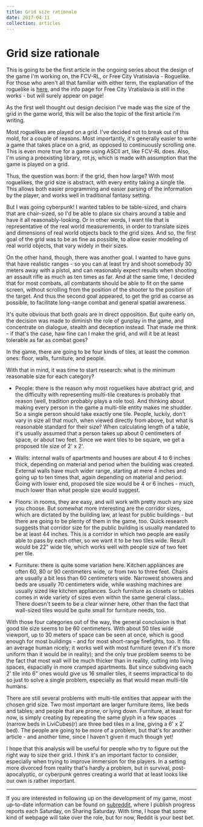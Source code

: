 ```yaml
---
title: Grid size rationale
date: 2017-04-11
collection: articles
---
```

# Grid size rationale

This is going to be the first article in the ongoing series about the design of the game I'm working on, the FCV-RL, or Free City Vratislavia - Roguelike. For those who aren't all that familiar with either term, the explanation of the roguelike is [here](https://en.wikipedia.org/wiki/Roguelike), and the info page for Free City Vratislavia is still in the works - but will surely appear on page!

As the first well thought out design decision I've made was the size of the grid in the game world, this will be also the topic of the first article I'm writing.

Most roguelikes are played on a grid. I've decided not to break out of this mold, for a couple of reasons. Most importantly, it's generally easier to write a game that takes place on a grid, as opposed to continuously scrolling one. This is even more true for a game using ASCII art, like FCV-RL does. Also, I'm using a preexisting library, rot.js, which is made with assumption that the game is played on a grid.

Thus, the question was born: if the grid, then how large? With most roguelikes, the grid size is abstract, with every entity taking a single tile. This allows both easier programming and easier parsing of the information by the player, and works well in traditional fantasy setting.

But I was going cyberpunk! I wanted tables to be table-sized, and chairs that are chair-sized, so I'd be able to place six chairs around a table and have it all reasonably-looking. Or in other words, I want tile that is representative of the real world measurements, in order to translate sizes and dimensions of real world objects back to the grid sizes. And so, the first goal of the grid was to be as fine as possible, to allow easier modeling of real world objects, that vary widely in their sizes.

On the other hand, though, there was another goal. I wanted to have guns that have realistic ranges - so you can at least try and shoot somebody 30 meters away with a pistol, and can reasonably expect results when shooting an assault rifle as much as ten times as far. And at the same time, I decided that for most combats, all combatants should be able to fit on the same screen, without scrolling from the position of the shooter to the position of the target. And thus the second goal appeared, to get the grid as coarse as possible, to facilitate long-range combat and general spatial awareness.

It's quite obvious that both goals are in direct opposition. But quite early on, the decision was made to diminish the role of gunplay in the game, and concentrate on dialogue, stealth and deception instead. That made me think - if that's the case, haw fine can I make the grid, and will it be at least tolerable as far as combat goes?

In the game, there are going to be four kinds of tiles, at least the common ones: floor, walls, furniture, and people.

With that in mind, it was time to start research: what is the minimum reasonable size for each category?

* People: there is the reason why most roguelikes have abstract grid, and the difficulty with representing multi-tile creatures is probably that reason (well, tradition probably plays a role too). And thinking about making every person in the game a multi-tile entity makes me shudder. So a single person should take exactly one tile. People, luckily, don't vary in size all that much, when viewed directly from above, but what is reasonable standard for their size? When calculating length of a table, it's usually assumed that a person takes up about 0 centimeters of space, or about two feet. Since we want tiles to be square, we get a proposed tile size of 2' x 2'.

* Walls: internal walls of apartments and houses are about 4 to 6 inches thick, depending on material and period when the building was created. External walls have much wider range, starting at mere 4 inches and going up to ten times that, again depending on material and period. Going with lower end, proposed tile size would be 4 or 6 inches - much, much lower than what people size would suggest.

* Floors: in rooms, they are easy, and will work with pretty much any size you choose. But somewhat more interesting are the corridor sizes, which are dictated by the building law, at least for public buildings - but there are going to be plenty of them in the game, too. Quick research suggests that corridor size for the public building is usually mandated to be at least 44 inches. This is a corridor in which two people are easily able to pass by each other, so we want it to be two tiles wide. Result would be 22" wide tile, which works well with people size of two feet per tile.

* Furniture: there is quite some variation here. Kitchen appliances are often 60, 80 or 90 centimeters wide, or from two to three feet. Chairs are usually a bit less than 60 centimeters wide. Narrowest showers and beds are usually 70 centimeters wide, while washing machines are usually sized like kitchen appliances. Such furniture as closets or tables comes in wide variety of sizes even within the same general class... There doesn't seem to be a clear winner here, other than the fact that wall-sized tiles would be quite small for furniture needs, too.

With those four categories out of the way, the general conclusion is that good tile size seems to be 60 centimeters. With about 50 tiles wide viewport, up to 30 meters of space can be seen at once, which is good enough for most buildings - and for most short-range firefights, too. It fits an average human nicely; it works well with most furniture (even if it's more uniform than it would be in reality); and the only true problem seems to be the fact that most wall will be much thicker than in reality, cutting into living spaces, espacially in more cramped apartments. But since subdiving each 2' tile into 6" ones would give us 16 smaller tiles, it seems impractical to do so just to solve a single problem, especially as that would mean multi-tile humans.

There are still several problems with multi-tile entities that appear with the chosen grid size. Two most important are larger furniture items, like beds and tables; and people that are prone, or lying down. Furniture, at least for now, is simply creating by repeating the same glyph in a few spaces (narrow beds in LiviCubes(r) are three bed tiles in a line, giving a 6' x 2' bed). The people are going to be more of a problem, but that's for another article - and another time, since I haven't given it much though yet!

I hope that this analysis will be useful for people who try to figure out the right way to size their grid. I think it's an important factor to consider, especially when trying to improve immersion for the players. In a setting more divorced from reality that's hardly a problem, but in survival, post-apocalyptic, or cyberpunk genres creating a world that at least looks like our own is rather important.

------

If you are interested in following up on the development of my game, most up-to-date information can be found on [subreddit](reddit.com/r/roguelikedev), where I publish progress reports each Saturday, on Sharing Saturday. With time, I hope that some kind of webpage will take over the role, but for now, Reddit is your best bet.